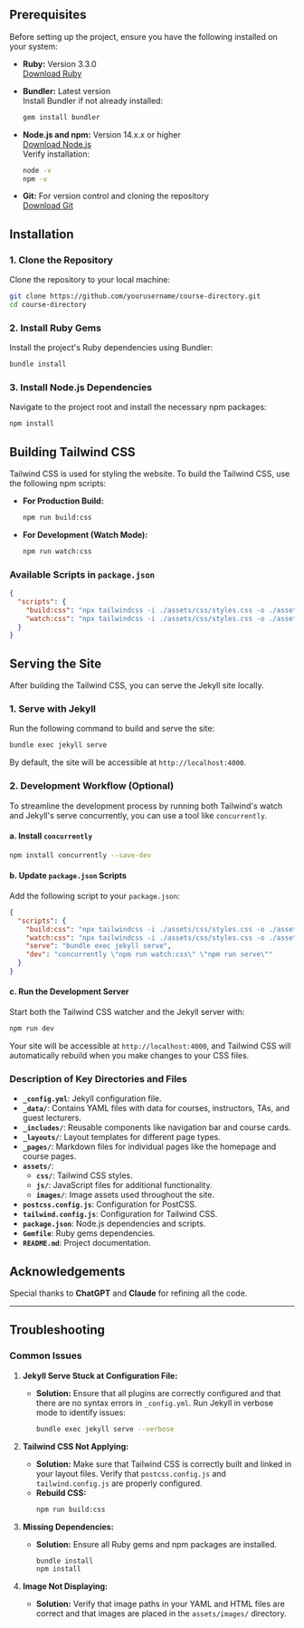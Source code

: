 
## Prerequisites

Before setting up the project, ensure you have the following installed on your system:

- **Ruby:** Version 3.3.0  
  [Download Ruby](https://www.ruby-lang.org/en/downloads/)

- **Bundler:** Latest version  
  Install Bundler if not already installed:
  ```bash
  gem install bundler
  ```

- **Node.js and npm:** Version 14.x.x or higher  
  [Download Node.js](https://nodejs.org/)  
  Verify installation:
  ```bash
  node -v
  npm -v
  ```

- **Git:** For version control and cloning the repository  
  [Download Git](https://git-scm.com/downloads)

## Installation

### 1. Clone the Repository

Clone the repository to your local machine:
```bash
git clone https://github.com/yourusername/course-directory.git
cd course-directory
```

### 2. Install Ruby Gems

Install the project's Ruby dependencies using Bundler:
```bash
bundle install
```

### 3. Install Node.js Dependencies

Navigate to the project root and install the necessary npm packages:
```bash
npm install
```

## Building Tailwind CSS

Tailwind CSS is used for styling the website. To build the Tailwind CSS, use the following npm scripts:

- **For Production Build:**
  ```bash
  npm run build:css
  ```

- **For Development (Watch Mode):**
  ```bash
  npm run watch:css
  ```

### Available Scripts in `package.json`

```json
{
  "scripts": {
    "build:css": "npx tailwindcss -i ./assets/css/styles.css -o ./assets/css/styles.css --minify",
    "watch:css": "npx tailwindcss -i ./assets/css/styles.css -o ./assets/css/styles.css --watch"
  }
}
```

## Serving the Site

After building the Tailwind CSS, you can serve the Jekyll site locally.

### 1. Serve with Jekyll

Run the following command to build and serve the site:
```bash
bundle exec jekyll serve
```
By default, the site will be accessible at `http://localhost:4000`.

### 2. Development Workflow (Optional)

To streamline the development process by running both Tailwind's watch and Jekyll's serve concurrently, you can use a tool like `concurrently`.

#### a. Install `concurrently`
```bash
npm install concurrently --save-dev
```

#### b. Update `package.json` Scripts

Add the following script to your `package.json`:
```json
{
  "scripts": {
    "build:css": "npx tailwindcss -i ./assets/css/styles.css -o ./assets/css/styles.css --minify",
    "watch:css": "npx tailwindcss -i ./assets/css/styles.css -o ./assets/css/styles.css --watch",
    "serve": "bundle exec jekyll serve",
    "dev": "concurrently \"npm run watch:css\" \"npm run serve\""
  }
}
```

#### c. Run the Development Server

Start both the Tailwind CSS watcher and the Jekyll server with:
```bash
npm run dev
```
Your site will be accessible at `http://localhost:4000`, and Tailwind CSS will automatically rebuild when you make changes to your CSS files.


### Description of Key Directories and Files

- **`_config.yml`**: Jekyll configuration file.
- **`_data/`**: Contains YAML files with data for courses, instructors, TAs, and guest lecturers.
- **`_includes/`**: Reusable components like navigation bar and course cards.
- **`_layouts/`**: Layout templates for different page types.
- **`_pages/`**: Markdown files for individual pages like the homepage and course pages.
- **`assets/`**:
  - **`css/`**: Tailwind CSS styles.
  - **`js/`**: JavaScript files for additional functionality.
  - **`images/`**: Image assets used throughout the site.
- **`postcss.config.js`**: Configuration for PostCSS.
- **`tailwind.config.js`**: Configuration for Tailwind CSS.
- **`package.json`**: Node.js dependencies and scripts.
- **`Gemfile`**: Ruby gems dependencies.
- **`README.md`**: Project documentation.

## Acknowledgements

Special thanks to **ChatGPT** and **Claude** for refining all the code.

---

## Troubleshooting

### Common Issues

1. **Jekyll Serve Stuck at Configuration File:**
   - **Solution:** Ensure that all plugins are correctly configured and that there are no syntax errors in `_config.yml`. Run Jekyll in verbose mode to identify issues:
     ```bash
     bundle exec jekyll serve --verbose
     ```

2. **Tailwind CSS Not Applying:**
   - **Solution:** Make sure that Tailwind CSS is correctly built and linked in your layout files. Verify that `postcss.config.js` and `tailwind.config.js` are properly configured.
   - **Rebuild CSS:**
     ```bash
     npm run build:css
     ```

3. **Missing Dependencies:**
   - **Solution:** Ensure all Ruby gems and npm packages are installed.
     ```bash
     bundle install
     npm install
     ```

4. **Image Not Displaying:**
   - **Solution:** Verify that image paths in your YAML and HTML files are correct and that images are placed in the `assets/images/` directory.

